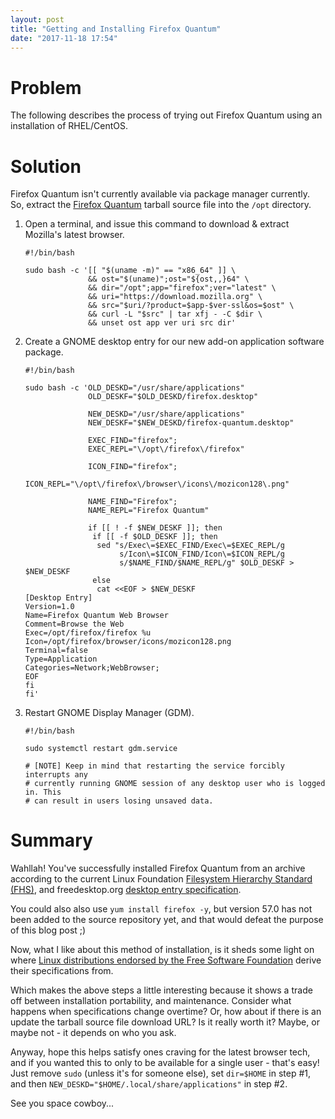 ```yaml
---
layout: post
title: "Getting and Installing Firefox Quantum"
date: "2017-11-18 17:54"
---
```


# Problem

The following describes the process of trying out Firefox Quantum using an installation of RHEL/CentOS.

# Solution

Firefox Quantum isn't currently available via package manager currently. So, extract the [Firefox Quantum][1] tarball source file into the `/opt` directory.

1. Open a terminal, and issue this command to download & extract Mozilla's latest browser.

       #!/bin/bash

       sudo bash -c '[[ "$(uname -m)" == "x86_64" ]] \
                     && ost="$(uname)";ost="${ost,,}64" \
                     && dir="/opt";app="firefox";ver="latest" \
                     && uri="https://download.mozilla.org" \
                     && src="$uri/?product=$app-$ver-ssl&os=$ost" \
                     && curl -L "$src" | tar xfj - -C $dir \
                     && unset ost app ver uri src dir'

2. Create a GNOME desktop entry for our new add-on application software package.

       #!/bin/bash

       sudo bash -c 'OLD_DESKD="/usr/share/applications"
                     OLD_DESKF="$OLD_DESKD/firefox.desktop"

                     NEW_DESKD="/usr/share/applications"
                     NEW_DESKF="$NEW_DESKD/firefox-quantum.desktop"

                     EXEC_FIND="firefox";
                     EXEC_REPL="\/opt\/firefox\/firefox"

                     ICON_FIND="firefox";
                     ICON_REPL="\/opt\/firefox\/browser\/icons\/mozicon128\.png"

                     NAME_FIND="Firefox";
                     NAME_REPL="Firefox Quantum"

                     if [[ ! -f $NEW_DESKF ]]; then
                      if [[ -f $OLD_DESKF ]]; then
                       sed "s/Exec\=$EXEC_FIND/Exec\=$EXEC_REPL/g
                            s/Icon\=$ICON_FIND/Icon\=$ICON_REPL/g
                            s/$NAME_FIND/$NAME_REPL/g" $OLD_DESKF > $NEW_DESKF
                      else
                       cat <<EOF > $NEW_DESKF
       [Desktop Entry]
       Version=1.0
       Name=Firefox Quantum Web Browser
       Comment=Browse the Web
       Exec=/opt/firefox/firefox %u
       Icon=/opt/firefox/browser/icons/mozicon128.png
       Terminal=false
       Type=Application
       Categories=Network;WebBrowser;
       EOF
       fi
       fi'

3. Restart GNOME Display Manager (GDM).

       #!/bin/bash

       sudo systemctl restart gdm.service

       # [NOTE] Keep in mind that restarting the service forcibly interrupts any
       # currently running GNOME session of any desktop user who is logged in. This
       # can result in users losing unsaved data.

# Summary

Wahllah! You've successfully installed Firefox Quantum from an archive according to the current Linux Foundation [Filesystem Hierarchy Standard (FHS)][2], and freedesktop.org [desktop entry specification][3].

You could also also use `yum install firefox -y`, but version 57.0 has not been added to the source repository yet, and that would defeat the purpose of this blog post ;)

Now, what I like about this method of installation, is it sheds some light on where [Linux distributions endorsed by the Free Software Foundation][4] derive their specifications from.

Which makes the above steps a little interesting because it shows a trade off between installation portability, and maintenance. Consider what happens when specifications change overtime? Or, how about if there is an update the tarball source file download URL? Is it really worth it? Maybe, or maybe not - it depends on who you ask.

Anyway, hope this helps satisfy ones craving for the latest browser tech, and if you wanted this to only to be available for a single user - that's easy! Just remove `sudo` (unless it's for someone else), set `dir=$HOME` in step #1, and then `NEW_DESKD="$HOME/.local/share/applications"` in step #2.

See you space cowboy...

[1]: https://www.mozilla.org/en-US/firefox/new/
[2]: http://refspecs.linuxfoundation.org/FHS_3.0/fhs/ch03s13.html
[3]: https://www.freedesktop.org/wiki/Specifications/desktop-entry-spec/
[4]: https://en.wikipedia.org/wiki/Comparison_of_Linux_distributions
